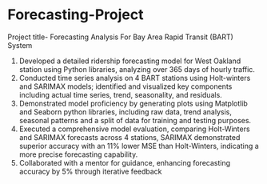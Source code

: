 # Forecasting-Project
Project title- Forecasting Analysis For Bay Area Rapid Transit (BART) System

1) Developed a detailed ridership forecasting model for West Oakland station using Python libraries, analyzing over 365 days of hourly traffic.
2) Conducted time series analysis on 4 BART stations using Holt-winters and SARIMAX models; identified and visualized key components including actual time series, trend, seasonality, and residuals.
3) Demonstrated model proficiency by generating plots using Matplotlib and Seaborn python libraries, including raw data, trend analysis, seasonal patterns and a split of data for training and testing purposes.
4) Executed a comprehensive model evaluation, comparing Holt-Winters and SARIMAX forecasts across 4 stations, SARIMAX demonstrated superior accuracy with an 11% lower MSE than Holt-Winters, indicating a more precise forecasting capability.
5) Collaborated with a mentor for guidance, enhancing forecasting accuracy by 5% through iterative feedback
